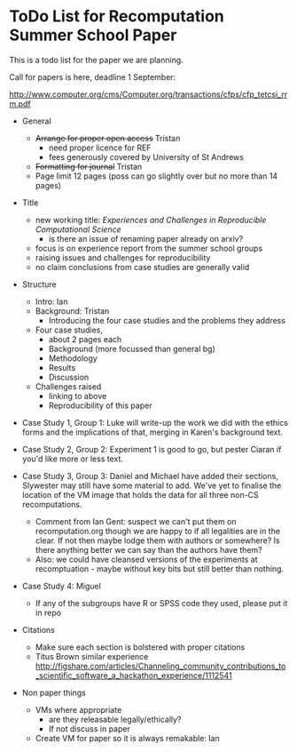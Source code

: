 ToDo List for Recomputation Summer School Paper
======================

This is a todo list for the paper we are planning. 

Call for papers is here, deadline 1 September:

http://www.computer.org/cms/Computer.org/transactions/cfps/cfp_tetcsi_rrm.pdf

* General
    * ~~Arrange for proper open access~~ Tristan
        * need proper licence for REF
        * fees generously covered by University of St Andrews
    * ~~Formatting for journal~~ Tristan
    * Page limit 12 pages (poss can go slightly over but no more than 14 pages)

* Title
    * new working title: *Experiences and Challenges in Reproducible Computational Science*
        * is there an issue of renaming paper already on arxiv?
    * focus is on experience report from the summer school groups
    * raising issues and challenges for reproducibility
    * no claim conclusions from case studies are generally valid

* Structure
    * Intro: Ian
    * Background: Tristan
        * Introducing the four case studies and the problems they address
    * Four case studies, 
        * about 2 pages each
        * Background (more focussed than general bg)
        * Methodology
        * Results
        * Discussion
    * Challenges raised
        * linking to above
        * Reproducibility of this paper

* Case Study 1, Group 1: Luke will write-up the work we did with the ethics forms and the 
implications of that, merging in Karen's background text.

* Case Study 2, Group 2: Experiment 1 is good to go, but pester Ciaran if you'd like more or less text.

* Case Study 3, Group 3: Daniel and Michael have added their sections, Slywester may still have some material to add. We've yet to finalise the location of the VM image that holds the data for all three non-CS recomputations.
   * Comment from Ian Gent: suspect we can't put them on recomputation.org though we are happy to if all legalities are in the clear.  If not then maybe lodge them with authors or somewhere?  Is there anything better we can say than the authors have them?
   * Also: we could have cleansed versions of the experiments at recomptuation - maybe without key bits but still better than nothing.

* Case Study 4: Miguel
    * If any of the subgroups have R or SPSS code they used, please put it in repo

* Citations
    * Make sure each section is bolstered with proper citations
    * Titus Brown similar experience http://figshare.com/articles/Channeling_community_contributions_to_scientific_software_a_hackathon_experience/1112541

* Non paper things
    * VMs where appropriate
        * are they releasable legally/ethically?
        * If not discuss in paper
    * Create VM for paper so it is always remakable: Ian 

